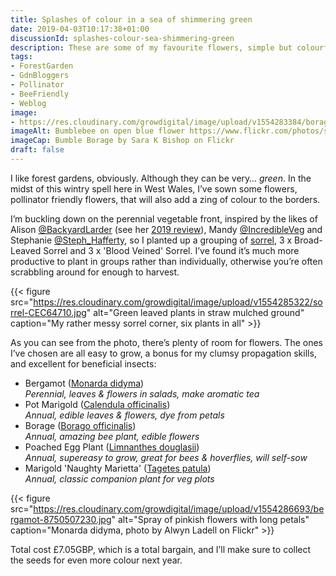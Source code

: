 ```yaml
---
title: Splashes of colour in a sea of shimmering green
date: 2019-04-03T10:17:38+01:00
discussionId: splashes-colour-sea-shimmering-green
description: These are some of my favourite flowers, simple but colourful flowers, adding a splash of nectar, pollen & colour to that verdant forest garden green
tags: 
- ForestGarden
- GdnBloggers
- Pollinator
- BeeFriendly
- Weblog
image: 
- https://res.cloudinary.com/growdigital/image/upload/v1554283384/borage-34874866562.jpg
imageAlt: Bumblebee on open blue flower https://www.flickr.com/photos/sarashotley/34874866562/
imageCap: Bumble Borage by Sara K Bishop on Flickr
draft: false
---
```


I like forest gardens, obviously. Although they can be very… _green_. In the midst of this wintry spell here in West Wales, I’ve sown some flowers, pollinator friendly flowers, that will also add a zing of colour to the borders.

I’m buckling down on the perennial vegetable front, inspired by the likes of Alison [@BackyardLarder](https://mobile.twitter.com/backyardlarder) (see her [2019 review](https://backyardlarder.co.uk/2019/03/2019-review/)), Mandy [@IncredibleVeg](https://mobile.twitter.com/IncredibleVeg) and Stephanie [@Steph_Hafferty](https://mobile.twitter.com/Steph_Hafferty), so I planted up a grouping of [sorrel](https://en.wikipedia.org/wiki/Sorrel), 3 x Broad-Leaved Sorrel and 3 x 'Blood Veined' Sorrel. I’ve found it’s much more productive to plant in groups rather than individually, otherwise you’re often scrabbling around for enough to harvest.

{{< figure src="https://res.cloudinary.com/growdigital/image/upload/v1554285322/sorrel-CEC64710.jpg" alt="Green leaved plants in straw mulched ground" caption="My rather messy sorrel corner, six plants in all" >}}

As you can see from the photo, there’s plenty of room for flowers. The ones I’ve chosen are all easy to grow, a bonus for my clumsy propagation skills, and excellent for beneficial insects:

* Bergamot ([Monarda didyma](https://pfaf.org/user/plant.aspx?latinname=Monarda+didyma))  
  _Perennial, leaves & flowers in salads, make aromatic tea_
* Pot Marigold ([Calendula officinalis](https://pfaf.org/user/plant.aspx?latinname=Calendula+officinalis))  
  _Annual, edible leaves & flowers, dye from petals_
* Borage ([Borago officinalis](https://pfaf.org/user/plant.aspx?latinname=Borago+officinalis))  
  _Annual, amazing bee plant, edible flowers_
* Poached Egg Plant ([Limnanthes douglasii](https://pfaf.org/user/plant.aspx?latinname=Limnanthes+douglasii))  
  _Annual, supereasy to grow, great for bees & hoverflies, will self-sow_
* Marigold 'Naughty Marietta' ([Tagetes patula](https://pfaf.org/user/plant.aspx?latinname=Tagetes+patula))  
  _Annual, classic companion plant for veg plots_

{{< figure src="https://res.cloudinary.com/growdigital/image/upload/v1554286693/bergamot-8750507230.jpg" alt="Spray of pinkish flowers with long petals" caption="Monarda didyma, photo by Alwyn Ladell on Flickr" >}}

Total cost £7.05GBP, which is a total bargain, and I’ll make sure to collect the seeds for even more colour next year.

